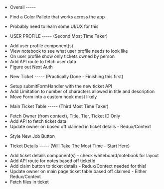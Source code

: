 - Overall -----
- Find a Color Pallete that works across the app
- Probably need to learn some UI/UX for this

- USER PROFILE ----- (Second Most Time Taker)

* Add user profile component(s)
* View notebook to see what user profile needs to look like
* On user profile show only tickets owned by person
* Add API route to fetch user data
* Figure out Next Auth

- New Ticket ----- (Practically Done - Finishing this first)

* Setup submitFormHandler with the new ticket API
* Add Limitation to number of characters allowed in title and description
* Move Form into a custom hook most likely
  <!-- * Add new ticket component(s) -->
  <!-- * Add API route for adding new ticket -->
  <!-- - View notebook on how new ticket form should look -->
  <!-- - Add Tier Dropdown - Tier C, Tier B, Tier A -->
  <!-- - Figure out of how attach files -->

- Main Ticket Table ----- (Third Most Time Taker)

* Fetch Owner (from context), Title, Tier, Ticket ID Only
* Add API to fetch ticket data
* Update owner on based off claimed in ticket details - Redux/Context
<!-- * Add New Job/ Ticket Button above table on main page -->
* Style New Job Button

- Ticket Details ----- (Will Take The Most Time - Start Here)

* Add ticket details component(s) - check whiteboard/notebook for layout
* Add API route for notes based off ticketId
* Add claim button to ticket details - Redux/Context needed for this!
* Update owner on main page ticket table based off claimed - Either Redux/Context
* Fetch files in ticket
